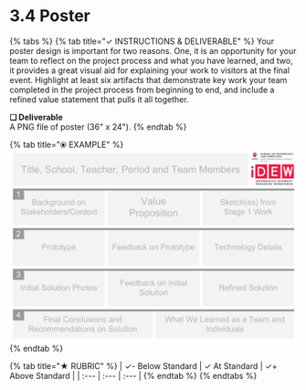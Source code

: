 # 3.4 Poster



{% tabs %}
{% tab title="✓  INSTRUCTIONS & DELIVERABLE" %}
Your poster design is important for two reasons. One, it is an opportunity for your team to reflect on the project process and what you have learned, and two, it provides a great visual aid for explaining your work to visitors at the final event. Highlight at least six artifacts that demonstrate key work your team completed in the project process from beginning to end, and include a refined value statement that pulls it all together.

**❏ Deliverable**  
A PNG file of poster \(36" x 24"\).
{% endtab %}

{% tab title="⦿ EXAMPLE" %}
![This is only an example template to inspire structure where text and images could be inserted for each element. Your version may not have as many artifacts or sections.](../../.gitbook/assets/poster-template-36x24-2.png)
{% endtab %}

{% tab title="★  RUBRIC" %}
| ✓-  Below Standard | ✓  At Standard | ✓+  Above Standard |
| :--- | :--- | :--- |
{% endtab %}
{% endtabs %}

